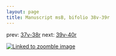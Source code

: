 ```yaml
---
layout: page
title: Manuscript msB, bifolio 38v-39r
---
```


prev: [37v-38r](../37v-38r/) next: [39v-40r](../39v-40r/)



[![Linked to zoomble image](http://www.homermultitext.org/iipsrv?IIIF=/project/homer/pyramidal/deepzoom/hmt/vbbifolio/v1/vb_38v_39r.tif/full/2000,/0/default.jpg)](http://www.homermultitext.org/ict2/?urn=urn:cite2:hmt:vbbifolio.v1:vb_38v_39r)

